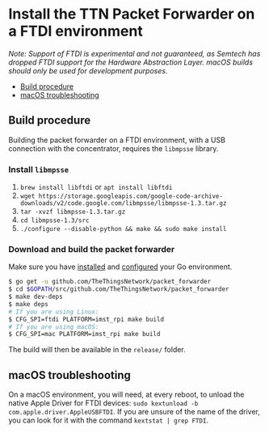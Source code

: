 # Install the TTN Packet Forwarder on a FTDI environment

*Note: Support of FTDI is experimental and not guaranteed, as Semtech has dropped FTDI support for the Hardware Abstraction Layer. macOS builds should only be used for development purposes.*

+ [Build procedure](#build)
+ [macOS troubleshooting](#macos)

## <a name="build"></a>Build procedure

Building the packet forwarder on a FTDI environment, with a USB connection with the concentrator, requires the `libmpsse` library.

### Install `libmpsse`

1. `brew install libftdi` or `apt install libftdi`
2. `wget https://storage.googleapis.com/google-code-archive-downloads/v2/code.google.com/libmpsse/libmpsse-1.3.tar.gz`
3. `tar -xvzf libmpsse-1.3.tar.gz`
4. `cd libmpsse-1.3/src`
5. `./configure --disable-python && make && sudo make install`

### Download and build the packet forwarder

Make sure you have [installed](https://golang.org/dl/) and [configured](https://golang.org/doc/code.html#GOPATH) your Go environment.

```bash
$ go get -u github.com/TheThingsNetwork/packet_forwarder
$ cd $GOPATH/src/github.com/TheThingsNetwork/packet_forwarder
$ make dev-deps
$ make deps
# If you are using Linux:
$ CFG_SPI=ftdi PLATFORM=imst_rpi make build
# If you are using macOS:
$ CFG_SPI=mac PLATFORM=imst_rpi make build
```

The build will then be available in the `release/` folder.

## <a name="macos"></a>macOS troubleshooting

On a macOS environment, you will need, at every reboot, to unload the native Apple Driver for FTDI devices: `sudo kextunload -b com.apple.driver.AppleUSBFTDI`. If you are unsure of the name of the driver, you can look for it with the command `kextstat | grep FTDI`.
